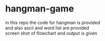 # hangman-game<br>
in this repo the code for hangman is provided <br>
and also ascii and word list are provided<br>
screen shot of flowchart and output is given
